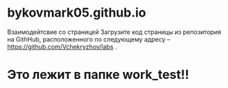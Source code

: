 # bykovmark05.github.io

Взаимодейтсвие со страницей
Загрузите код страницы из репозитория на GithHub, расположенного по
следующему адресу – https://github.com/Vchekryzhov/labs .

# Это лежит в папке work_test!!
